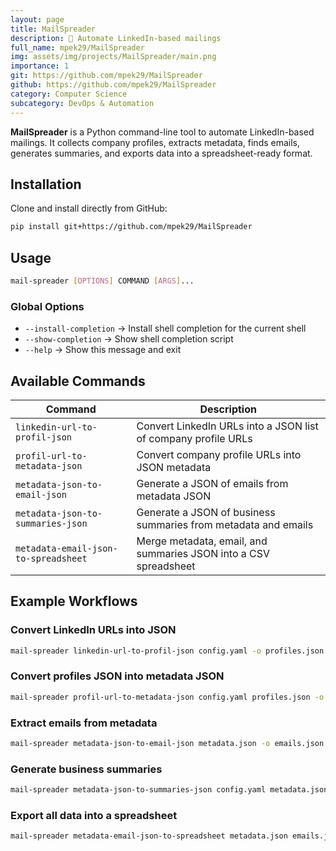 ```yaml
---
layout: page
title: MailSpreader
description: 📧 Automate LinkedIn-based mailings
full_name: mpek29/MailSpreader
img: assets/img/projects/MailSpreader/main.png
importance: 1
git: https://github.com/mpek29/MailSpreader
github: https://github.com/mpek29/MailSpreader
category: Computer Science
subcategory: DevOps & Automation
---
```




**MailSpreader** is a Python command-line tool to automate LinkedIn-based mailings.
It collects company profiles, extracts metadata, finds emails, generates summaries, and exports data into a spreadsheet-ready format.

## Installation


Clone and install directly from GitHub:

```bash
pip install git+https://github.com/mpek29/MailSpreader
```

## Usage


```bash
mail-spreader [OPTIONS] COMMAND [ARGS]...
```

### Global Options



* `--install-completion` → Install shell completion for the current shell
* `--show-completion` → Show shell completion script
* `--help` → Show this message and exit

## Available Commands


| Command                              | Description                                                      |
| ------------------------------------ | ---------------------------------------------------------------- |
| `linkedin-url-to-profil-json`        | Convert LinkedIn URLs into a JSON list of company profile URLs   |
| `profil-url-to-metadata-json`        | Convert company profile URLs into JSON metadata                  |
| `metadata-json-to-email-json`        | Generate a JSON of emails from metadata JSON                     |
| `metadata-json-to-summaries-json`    | Generate a JSON of business summaries from metadata and emails   |
| `metadata-email-json-to-spreadsheet` | Merge metadata, email, and summaries JSON into a CSV spreadsheet |

## Example Workflows


### Convert LinkedIn URLs into JSON



```bash
mail-spreader linkedin-url-to-profil-json config.yaml -o profiles.json
```

### Convert profiles JSON into metadata JSON



```bash
mail-spreader profil-url-to-metadata-json config.yaml profiles.json -o metadata.json
```

### Extract emails from metadata



```bash
mail-spreader metadata-json-to-email-json metadata.json -o emails.json
```

### Generate business summaries



```bash
mail-spreader metadata-json-to-summaries-json config.yaml metadata.json emails.json -o summaries.json
```

### Export all data into a spreadsheet



```bash
mail-spreader metadata-email-json-to-spreadsheet metadata.json emails.json summaries.json -o prospects.csv
```

